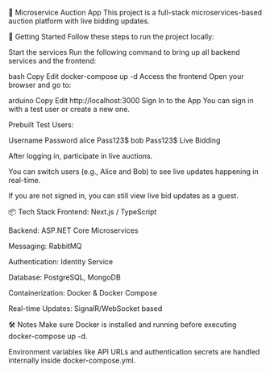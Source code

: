 🛒 Microservice Auction App
This project is a full-stack microservices-based auction platform with live bidding updates.

🚀 Getting Started
Follow these steps to run the project locally:

Start the services
Run the following command to bring up all backend services and the frontend:

bash
Copy
Edit
docker-compose up -d
Access the frontend
Open your browser and go to:

arduino
Copy
Edit
http://localhost:3000
Sign In to the App
You can sign in with a test user or create a new one.

Prebuilt Test Users:


Username	Password
alice	Pass123$
bob	Pass123$
Live Bidding

After logging in, participate in live auctions.

You can switch users (e.g., Alice and Bob) to see live updates happening in real-time.

If you are not signed in, you can still view live bid updates as a guest.

📦 Tech Stack
Frontend: Next.js / TypeScript

Backend: ASP.NET Core Microservices

Messaging: RabbitMQ

Authentication: Identity Service

Database: PostgreSQL, MongoDB

Containerization: Docker & Docker Compose

Real-time Updates: SignalR/WebSocket based

🛠️ Notes
Make sure Docker is installed and running before executing docker-compose up -d.

Environment variables like API URLs and authentication secrets are handled internally inside docker-compose.yml.
